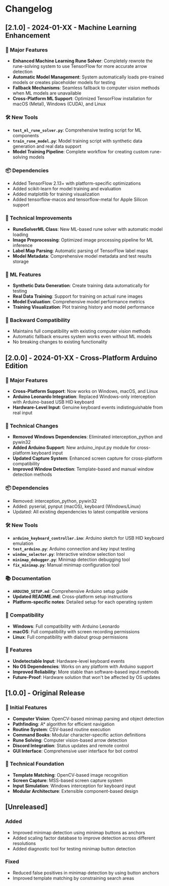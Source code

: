 # Changelog

## [2.1.0] - 2024-01-XX - Machine Learning Enhancement

### 🚀 Major Features
- **Enhanced Machine Learning Rune Solver**: Completely rewrote the rune-solving system to use TensorFlow for more accurate arrow detection
- **Automatic Model Management**: System automatically loads pre-trained models or creates placeholder models for testing
- **Fallback Mechanisms**: Seamless fallback to computer vision methods when ML models are unavailable
- **Cross-Platform ML Support**: Optimized TensorFlow installation for macOS (Metal), Windows (CUDA), and Linux

### 🛠️ New Tools
- **`test_ml_rune_solver.py`**: Comprehensive testing script for ML components
- **`train_rune_model.py`**: Model training script with synthetic data generation and real data support
- **Model Training Pipeline**: Complete workflow for creating custom rune-solving models

### 📦 Dependencies
- Added TensorFlow 2.13+ with platform-specific optimizations
- Added scikit-learn for model training and evaluation
- Added matplotlib for training visualization
- Added tensorflow-macos and tensorflow-metal for Apple Silicon support

### 🔧 Technical Improvements
- **RuneSolverML Class**: New ML-based rune solver with automatic model loading
- **Image Preprocessing**: Optimized image processing pipeline for ML inference
- **Label Map Parsing**: Automatic parsing of TensorFlow label maps
- **Model Metadata**: Comprehensive model metadata and test results storage

### 🎯 ML Features
- **Synthetic Data Generation**: Create training data automatically for testing
- **Real Data Training**: Support for training on actual rune images
- **Model Evaluation**: Comprehensive model performance metrics
- **Training Visualization**: Plot training history and model performance

### 🔄 Backward Compatibility
- Maintains full compatibility with existing computer vision methods
- Automatic fallback ensures system works even without ML models
- No breaking changes to existing functionality

## [2.0.0] - 2024-01-XX - Cross-Platform Arduino Edition

### 🚀 Major Features
- **Cross-Platform Support**: Now works on Windows, macOS, and Linux
- **Arduino Leonardo Integration**: Replaced Windows-only interception with Arduino-based USB HID keyboard
- **Hardware-Level Input**: Genuine keyboard events indistinguishable from real input

### 🔧 Technical Changes
- **Removed Windows Dependencies**: Eliminated interception_python and pywin32
- **Added Arduino Support**: New arduino_input.py module for cross-platform keyboard input
- **Updated Capture System**: Enhanced screen capture for cross-platform compatibility
- **Improved Window Detection**: Template-based and manual window detection methods

### 📦 Dependencies
- Removed: interception_python, pywin32
- Added: pyserial, pynput (macOS), keyboard (Windows/Linux)
- Updated: All existing dependencies to latest compatible versions

### 🛠️ New Tools
- **`arduino_keyboard_controller.ino`**: Arduino sketch for USB HID keyboard emulation
- **`test_arduino.py`**: Arduino connection and key input testing
- **`window_selector.py`**: Interactive window selection tool
- **`minimap_debugger.py`**: Minimap detection debugging tool
- **`fix_minimap.py`**: Manual minimap configuration tool

### 📚 Documentation
- **`ARDUINO_SETUP.md`**: Comprehensive Arduino setup guide
- **Updated README.md**: Cross-platform setup instructions
- **Platform-specific notes**: Detailed setup for each operating system

### 🔄 Compatibility
- **Windows**: Full compatibility with Arduino Leonardo
- **macOS**: Full compatibility with screen recording permissions
- **Linux**: Full compatibility with dialout group permissions

### 🎯 Features
- **Undetectable Input**: Hardware-level keyboard events
- **No OS Dependencies**: Works on any platform with Arduino support
- **Improved Reliability**: More stable than software-based input methods
- **Future-Proof**: Hardware solution that won't be affected by OS updates

## [1.0.0] - Original Release

### 🚀 Initial Features
- **Computer Vision**: OpenCV-based minimap parsing and object detection
- **Pathfinding**: A* algorithm for efficient navigation
- **Routine System**: CSV-based routine execution
- **Command Books**: Modular character-specific action definitions
- **Rune Solving**: Computer vision-based arrow detection
- **Discord Integration**: Status updates and remote control
- **GUI Interface**: Comprehensive user interface for bot control

### 🔧 Technical Foundation
- **Template Matching**: OpenCV-based image recognition
- **Screen Capture**: MSS-based screen capture system
- **Input Simulation**: Windows interception for keyboard input
- **Modular Architecture**: Extensible component-based design

## [Unreleased]
### Added
- Improved minimap detection using minimap buttons as anchors
- Added scaling factor database to improve detection across different resolutions
- Added diagnostic tool for testing minimap button detection

### Fixed
- Reduced false positives in minimap detection by using button anchors
- Improved template matching by constraining search areas 